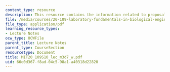 ```yaml
---
content_type: resource
description: This resource contains the information related to proposal presentation.
file: /media/courses/20-109-laboratory-fundamentals-in-biological-engineering-spring-2010/66e0d367f8ad04c598a1a40318d22820_MIT20_109S10_lec_m3d7_w.pdf
file_type: application/pdf
learning_resource_types:
- Lecture Notes
ocw_type: OCWFile
parent_title: Lecture Notes
parent_type: CourseSection
resourcetype: Document
title: MIT20_109S10_lec_m3d7_w.pdf
uid: 66e0d367-f8ad-04c5-98a1-a40318d22820
---
```

